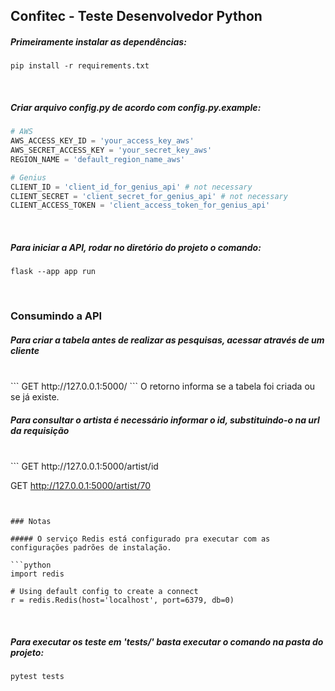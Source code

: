 ## Confitec - Teste Desenvolvedor Python

##### Primeiramente instalar as dependências:

```
pip install -r requirements.txt
```
<br>

##### Criar arquivo config.py de acordo com config.py.example:

```python
# AWS
AWS_ACCESS_KEY_ID = 'your_access_key_aws'
AWS_SECRET_ACCESS_KEY = 'your_secret_key_aws'
REGION_NAME = 'default_region_name_aws'

# Genius
CLIENT_ID = 'client_id_for_genius_api' # not necessary
CLIENT_SECRET = 'client_secret_for_genius_api' # not necessary
CLIENT_ACCESS_TOKEN = 'client_access_token_for_genius_api'
```
<br>

##### Para iniciar a API, rodar no diretório do projeto o comando:

```
flask --app app run
```
<br>

### Consumindo a API

##### Para criar a tabela antes de realizar as pesquisas, acessar através de um cliente
<br>
```
GET http://127.0.0.1:5000/
```
O retorno informa se a tabela foi criada ou se já existe.
<br>

##### Para consultar o artista é necessário informar o id, substituindo-o na url da requisição
<br>
```
GET http://127.0.0.1:5000/artist/id

GET http://127.0.0.1:5000/artist/70
```


### Notas

##### O serviço Redis está configurado pra executar com as configurações padrões de instalação.

```python
import redis

# Using default config to create a connect
r = redis.Redis(host='localhost', port=6379, db=0)
```
<br>

##### Para executar os teste em 'tests/' basta executar o comando na pasta do projeto:

```
pytest tests
```
